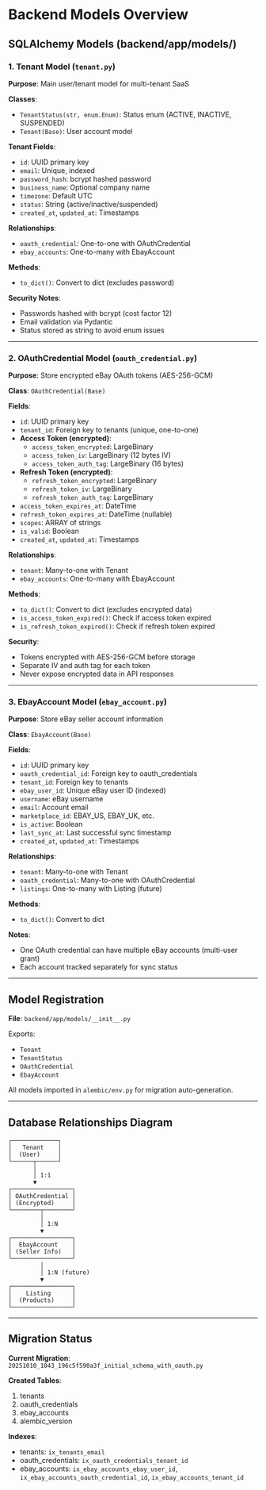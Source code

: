 # Backend Models Overview

## SQLAlchemy Models (backend/app/models/)

### 1. Tenant Model (`tenant.py`)

**Purpose**: Main user/tenant model for multi-tenant SaaS

**Classes**:
- `TenantStatus(str, enum.Enum)`: Status enum (ACTIVE, INACTIVE, SUSPENDED)
- `Tenant(Base)`: User account model

**Tenant Fields**:
- `id`: UUID primary key
- `email`: Unique, indexed
- `password_hash`: bcrypt hashed password
- `business_name`: Optional company name
- `timezone`: Default UTC
- `status`: String (active/inactive/suspended)
- `created_at`, `updated_at`: Timestamps

**Relationships**:
- `oauth_credential`: One-to-one with OAuthCredential
- `ebay_accounts`: One-to-many with EbayAccount

**Methods**:
- `to_dict()`: Convert to dict (excludes password)

**Security Notes**:
- Passwords hashed with bcrypt (cost factor 12)
- Email validation via Pydantic
- Status stored as string to avoid enum issues

---

### 2. OAuthCredential Model (`oauth_credential.py`)

**Purpose**: Store encrypted eBay OAuth tokens (AES-256-GCM)

**Class**: `OAuthCredential(Base)`

**Fields**:
- `id`: UUID primary key
- `tenant_id`: Foreign key to tenants (unique, one-to-one)
- **Access Token (encrypted)**:
  - `access_token_encrypted`: LargeBinary
  - `access_token_iv`: LargeBinary (12 bytes IV)
  - `access_token_auth_tag`: LargeBinary (16 bytes)
- **Refresh Token (encrypted)**:
  - `refresh_token_encrypted`: LargeBinary
  - `refresh_token_iv`: LargeBinary
  - `refresh_token_auth_tag`: LargeBinary
- `access_token_expires_at`: DateTime
- `refresh_token_expires_at`: DateTime (nullable)
- `scopes`: ARRAY of strings
- `is_valid`: Boolean
- `created_at`, `updated_at`: Timestamps

**Relationships**:
- `tenant`: Many-to-one with Tenant
- `ebay_accounts`: One-to-many with EbayAccount

**Methods**:
- `to_dict()`: Convert to dict (excludes encrypted data)
- `is_access_token_expired()`: Check if access token expired
- `is_refresh_token_expired()`: Check if refresh token expired

**Security**:
- Tokens encrypted with AES-256-GCM before storage
- Separate IV and auth tag for each token
- Never expose encrypted data in API responses

---

### 3. EbayAccount Model (`ebay_account.py`)

**Purpose**: Store eBay seller account information

**Class**: `EbayAccount(Base)`

**Fields**:
- `id`: UUID primary key
- `oauth_credential_id`: Foreign key to oauth_credentials
- `tenant_id`: Foreign key to tenants
- `ebay_user_id`: Unique eBay user ID (indexed)
- `username`: eBay username
- `email`: Account email
- `marketplace_id`: EBAY_US, EBAY_UK, etc.
- `is_active`: Boolean
- `last_sync_at`: Last successful sync timestamp
- `created_at`, `updated_at`: Timestamps

**Relationships**:
- `tenant`: Many-to-one with Tenant
- `oauth_credential`: Many-to-one with OAuthCredential
- `listings`: One-to-many with Listing (future)

**Methods**:
- `to_dict()`: Convert to dict

**Notes**:
- One OAuth credential can have multiple eBay accounts (multi-user grant)
- Each account tracked separately for sync status

---

## Model Registration

**File**: `backend/app/models/__init__.py`

Exports:
- `Tenant`
- `TenantStatus`
- `OAuthCredential`
- `EbayAccount`

All models imported in `alembic/env.py` for migration auto-generation.

---

## Database Relationships Diagram

```
┌─────────────┐
│   Tenant    │
│  (User)     │
└──────┬──────┘
       │
       │ 1:1
       ▼
┌─────────────────┐
│ OAuthCredential │
│ (Encrypted)     │
└────────┬────────┘
         │
         │ 1:N
         ▼
┌─────────────────┐
│  EbayAccount    │
│ (Seller Info)   │
└─────────────────┘
         │
         │ 1:N (future)
         ▼
┌─────────────────┐
│    Listing      │
│  (Products)     │
└─────────────────┘
```

---

## Migration Status

**Current Migration**: `20251010_1043_196c5f590a3f_initial_schema_with_oauth.py`

**Created Tables**:
1. tenants
2. oauth_credentials
3. ebay_accounts
4. alembic_version

**Indexes**:
- tenants: `ix_tenants_email`
- oauth_credentials: `ix_oauth_credentials_tenant_id`
- ebay_accounts: `ix_ebay_accounts_ebay_user_id`, `ix_ebay_accounts_oauth_credential_id`, `ix_ebay_accounts_tenant_id`

